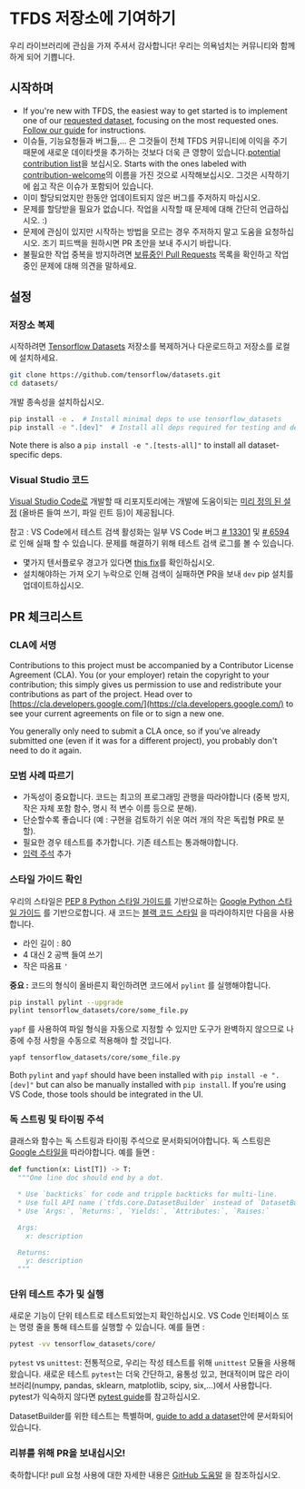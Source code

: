 # TFDS 저장소에 기여하기

우리 라이브러리에 관심을 가져 주셔서 감사합니다! 우리는 의욕넘치는 커뮤니티와 함께하게 되어 기쁩니다.

## 시작하며

- If you're new with TFDS, the easiest way to get started is to implement one of our [requested dataset](https://github.com/tensorflow/datasets/issues?q=is%3Aissue+is%3Aopen+label%3A%22dataset+request%22+sort%3Areactions-%2B1-desc), focusing on the most requested ones. [Follow our guide](https://www.tensorflow.org/datasets/add_dataset) for instructions.
- 이슈들, 기능요청들과 버그들,... 은 그것들이 전체 TFDS 커뮤니티에 이익을 주기 때문에 새로운 데이타셋을 추가하는 것보다 더욱 큰 영향이 있습니다.[potential contribution list](https://github.com/tensorflow/datasets/issues?utf8=%E2%9C%93&q=is%3Aissue+is%3Aopen+-label%3A%22dataset+request%22+)을 보십시오. Starts with the ones labeled with [contribution-welcome](https://github.com/tensorflow/datasets/issues?q=is%3Aissue+is%3Aopen+label%3A%22contributions+welcome%22)의 이름을 가진 것으로 시작해보십시오. 그것은 시작하기에 쉽고 작은 이슈가 포함되어 있습니다.
- 이미 할당되었지만 한동안 업데이트되지 않은 버그를 주저하지 마십시오.
- 문제를 할당받을 필요가 없습니다. 작업을 시작할 때 문제에 대해 간단히 언급하십시오. :)
- 문제에 관심이 있지만 시작하는 방법을 모르는 경우 주저하지 말고 도움을 요청하십시오. 조기 피드백을 원하시면 PR 초안을 보내 주시기 바랍니다.
- 불필요한 작업 중복을 방지하려면 [보류중인 Pull Requests](https://github.com/tensorflow/datasets/pulls) 목록을 확인하고 작업중인 문제에 대해 의견을 말하세요.

## 설정

### 저장소 복제

시작하려면 [Tensorflow Datasets](https://github.com/tensorflow/datasets) 저장소를 복제하거나 다운로드하고 저장소를 로컬에 설치하세요.

```sh
git clone https://github.com/tensorflow/datasets.git
cd datasets/
```

개발 종속성을 설치하십시오.

```sh
pip install -e .  # Install minimal deps to use tensorflow_datasets
pip install -e ".[dev]"  # Install all deps required for testing and development
```

Note there is also a `pip install -e ".[tests-all]"` to install all dataset-specific deps.

### Visual Studio 코드

[Visual Studio Code로](https://code.visualstudio.com/) 개발할 때 리포지토리에는 개발에 도움이되는 [미리 정의 된 설정](https://github.com/tensorflow/datasets/tree/master/.vscode/settings.json) (올바른 들여 쓰기, 파일 린트 등)이 제공됩니다.

참고 : VS Code에서 테스트 검색 활성화는 일부 VS Code 버그 [# 13301](https://github.com/microsoft/vscode-python/issues/13301) 및 [# 6594](https://github.com/microsoft/vscode-python/issues/6594) 로 인해 실패 할 수 있습니다. 문제를 해결하기 위해 테스트 검색 로그를 볼 수 있습니다.

- 몇가지 텐서플로우 경고가 있다면 [this fix](https://github.com/microsoft/vscode-python/issues/6594#issuecomment-555680813)를 확인하십시오.
- 설치해야하는 가져 오기 누락으로 인해 검색이 실패하면 PR을 보내 `dev` pip 설치를 업데이트하십시오.

## PR 체크리스트

### CLA에 서명

Contributions to this project must be accompanied by a Contributor License Agreement (CLA). You (or your employer) retain the copyright to your contribution; this simply gives us permission to use and redistribute your contributions as part of the project. Head over to [https://cla.developers.google.com/](https://cla.developers.google.com/) to see your current agreements on file or to sign a new one.

You generally only need to submit a CLA once, so if you've already submitted one (even if it was for a different project), you probably don't need to do it again.

### 모범 사례 따르기

- 가독성이 중요합니다. 코드는 최고의 프로그래밍 관행을 따라야합니다 (중복 방지, 작은 자체 포함 함수, 명시 적 변수 이름 등으로 분해).
- 단순할수록 좋습니다 (예 : 구현을 검토하기 쉬운 여러 개의 작은 독립형 PR로 분할).
- 필요한 경우 테스트를 추가합니다. 기존 테스트는 통과해야합니다.
- [입력 주석](https://docs.python.org/3/library/typing.html) 추가

### 스타일 가이드 확인

우리의 스타일은 [PEP 8 Python 스타일 가이드를](https://www.python.org/dev/peps/pep-0008) 기반으로하는 [Google Python 스타일 가이드](https://github.com/google/styleguide/blob/gh-pages/pyguide.md) 를 기반으로합니다. 새 코드는 [블랙 코드 스타일](https://github.com/psf/black/blob/master/docs/the_black_code_style.md) 을 따라야하지만 다음을 사용합니다.

- 라인 길이 : 80
- 4 대신 2 공백 들여 쓰기
- 작은 따옴표 `'`

**중요 :** 코드의 형식이 올바른지 확인하려면 코드에서 `pylint` 를 실행해야합니다.

```sh
pip install pylint --upgrade
pylint tensorflow_datasets/core/some_file.py
```

`yapf` 를 사용하여 파일 형식을 자동으로 지정할 수 있지만 도구가 완벽하지 않으므로 나중에 수정 사항을 수동으로 적용해야 할 것입니다.

```sh
yapf tensorflow_datasets/core/some_file.py
```

Both `pylint` and `yapf` should have been installed with `pip install -e ".[dev]"` but can also be manually installed with `pip install`. If you're using VS Code, those tools should be integrated in the UI.

### 독 스트링 및 타이핑 주석

클래스와 함수는 독 스트링과 타이핑 주석으로 문서화되어야합니다. 독 스트링은 [Google 스타일을](https://google.github.io/styleguide/pyguide.html#383-functions-and-methods) 따라야합니다. 예를 들면 :

```python
def function(x: List[T]) -> T:
  """One line doc should end by a dot.

  * Use `backticks` for code and tripple backticks for multi-line.
  * Use full API name (`tfds.core.DatasetBuilder` instead of `DatasetBuilder`)
  * Use `Args:`, `Returns:`, `Yields:`, `Attributes:`, `Raises:`

  Args:
    x: description

  Returns:
    y: description
  """
```

### 단위 테스트 추가 및 실행

새로운 기능이 단위 테스트로 테스트되었는지 확인하십시오. VS Code 인터페이스 또는 명령 줄을 통해 테스트를 실행할 수 있습니다. 예를 들면 :

```sh
pytest -vv tensorflow_datasets/core/
```

`pytest` vs `unittest`: 전통적으로, 우리는 작성 테스트를 위해 `unittest` 모듈을 사용해왔습니다. 새로운 테스트 `pytest`는 더욱 간단하고, 융통성 있고, 현대적이며 많은 라이브러리(numpy, pandas, sklearn, matplotlib, scipy, six,...)에서 사용합니다. pytest가 익숙하지 않다면 [pytest guide](https://docs.pytest.org/en/stable/getting-started.html#getstarted)를 참고하십시오.

DatasetBuilder를 위한 테스트는 특별하며,  [guide to add a dataset](https://github.com/tensorflow/datasets/tree/master/docs/add_dataset.md#test-your-dataset)안에 문서화되어 있습니다.

### 리뷰를 위해 PR을 보내십시오!

축하합니다! pull 요청 사용에 대한 자세한 내용은 [GitHub 도움말](https://help.github.com/articles/about-pull-requests/) 을 참조하십시오.
